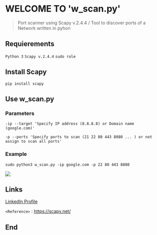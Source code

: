 # WELCOME TO 'w_scan.py'
> Port scanner using Scapy v.2.4.4 / Tool to discover ports of a Network written in pyhon

## Requierements
`Python 3`
`Scapy v.2.4.4`
`sudo role`

## Install Scapy
    pip install scapy

## Use w_scan.py
### Parameters
`-ip --target 'Specify IP address (8.8.8.8) or Domain name (google.com)'`

`-p --ports 'Specify ports to scan (21 22 80 443 8080 ... ) or not assign to scan all ports'`

### Example
    sudo python3 w_scan.py -ip google.com -p 22 80 443 8080

![](https://media-exp1.licdn.com/dms/image/C4E22AQG-P9XIadyvzA/feedshare-shrink_2048_1536/0/1658505602081?e=1661385600&v=beta&t=7M-DxKvvviTB5P_G6oo6f5SY0qswQ-pZnSy1O1fepJ8)


## Links

[LinkedIn Profile](https://www.linkedin.com/in/walther-galan-vite-700932235/ "Perfil Linkdln")

`<Reference>` : <https://scapy.net/>

## End
